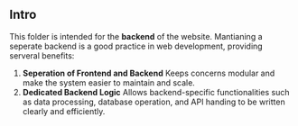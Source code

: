 ## Intro
This folder is intended for the **backend** of the website.
Mantianing a seperate backend is a good practice in web development, providing serveral benefits:
1. **Seperation of Frontend and Backend**
   Keeps concerns modular and make the system easier to maintain and scale.
2. **Dedicated Backend Logic**
   Allows backend-specific functionalities such as data processing, database operation, and API handing to be written clearly and efficiently.
